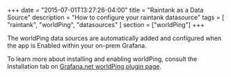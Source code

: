 +++
date = "2015-07-01T13:27:26-04:00"
title = "Raintank as a Data Source"
description = "How to configure your raintank datasource"
tags = [ "raintank", "worldPing", "datasources" ]
section = ["worldPing"]
+++

The worldPing data sources are automatically added and configured when the app is Enabled within your on-prem Grafana. 

To learn more about installing and enabling worldPing, consult the Installation tab on [Grafana.net worldPing plugin page](https://grafana.net/plugins/raintank-worldping-app).
